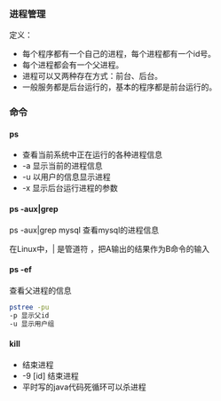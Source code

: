 ### 进程管理

定义：

* 每个程序都有一个自己的进程，每个进程都有一个id号。
* 每个进程都会有一个父进程。
* 进程可以又两种存在方式：前台、后台。
* 一般服务都是后台运行的，基本的程序都是前台运行的。

### 命令

#### ps 

* 查看当前系统中正在运行的各种进程信息
* -a 显示当前的进程信息
* -u 以用户的信息显示进程
* -x 显示后台运行进程的参数

#### ps -aux|grep 

ps -aux|grep mysql 查看mysql的进程信息

在Linux中，| 是管道符 ，把A输出的结果作为B命令的输入

#### ps -ef

查看父进程的信息

```bash
pstree -pu
-p 显示父id
-u 显示用户组
```

#### kill

* 结束进程
* -9 [id] 结束进程
* 平时写的java代码死循环可以杀进程
